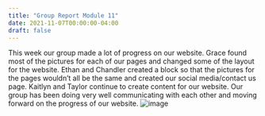 ```yaml
---
title: "Group Report Module 11"
date: 2021-11-07T00:00:00-04:00
draft: false
---
```


This week our group made a lot of progress on our website. Grace found most of the pictures for each of our pages and changed some of the layout for the website. Ethan and Chandler created a block so that the pictures for the pages wouldn’t all be the same and created our social media/contact us page. Kaitlyn and Taylor continue to create content for our website. Our group has been doing very well communicating with each other and moving forward on the progress of our website.  ![image](https://user-images.githubusercontent.com/89547157/140666613-d1fb8958-072a-4ba9-8ec9-1855ccaf5ef4.png)

